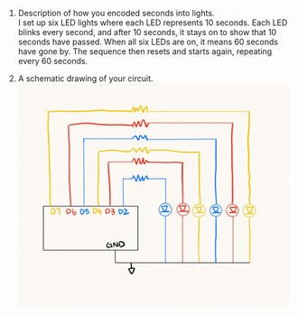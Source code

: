  1. Description of how you encoded seconds into lights.  
 I set up six LED lights where each LED represents 10 seconds. Each LED blinks every second, and after 10 seconds, it stays on to show that 10 seconds have passed. When all six LEDs are on, it means 60 seconds have gone by. The sequence then resets and starts again, repeating every 60 seconds.  

 2. A schematic drawing of your circuit.  
 ![circuit](drawing.jpg)
 

